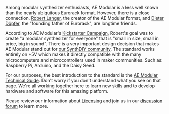 Among modular synthesizer enthusiasts, AE Modular is a less well known than the nearly ubiquitous Eurorack format. However, there is a close connection. [Robert Langer](https://www.tangiblewaves.com/about.html), the creator of the AE Modular format, and [Dieter Döpfer](https://www.soundonsound.com/people/modular-profile-dieter-doepfer), the "founding father of Eurorack", are longtime friends.

According to AE Modular's [Kickstarter Campaign](https://www.kickstarter.com/projects/562102529/ae-modular-a-modular-synthesizer-for-everyone), Robert's goal was to create "a modular synthesizer for everyone" that is "small in size, small in price, big in sound". There is a very important design decision that makes AE Modular stand out for [our SynthDIY community](https://github.com/orgs/clectric-diy/discussions). The standard works entirely on +5V which makes it directly compatible with the many microcomputers and microcontrollers used in maker communities. Such as: Raspberry Pi, Arduino, and the Daisy Seed.

For our purposes, the best introduction to the standard is the [AE Modular Technical Guide](https://wiki.aemodular.com/#/diy/aemodular-technical-guide). Don't worry if you don't understand what you see on that page. We're all working together here to learn new skills and to develop hardware and software for this amazing platform.

Please review our information about [Licensing](Licensing.md) and join us in our [discussion forum](https://github.com/orgs/clectric-diy/discussions) to learn more.
